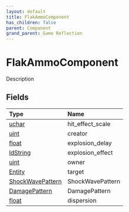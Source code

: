 ```yaml
---
layout: default
title: FlakAmmoComponent
has_children: false
parent: Component
grand_parent: Game Reflection
---
```

# FlakAmmoComponent
Description 

## Fields

| Type | Name |
|:----------|:--------------|
| [uchar](/riftbreaker-wiki/docs/game-reflection/enums/uchar/) | hit_effect_scale |
| [uint](/riftbreaker-wiki/docs/game-reflection/components/uint/) | creator |
| [float](/riftbreaker-wiki/docs/game-reflection/components/float/) | explosion_delay |
| [IdString](/riftbreaker-wiki/docs/game-reflection/components/id_string/) | explosion_effect |
| [uint](/riftbreaker-wiki/docs/game-reflection/components/uint/) | owner |
| [Entity](/riftbreaker-wiki/docs/game-reflection/classes/entity/) | target |
| [ShockWavePattern](/riftbreaker-wiki/docs/game-reflection/classes/shock_wave_pattern/) | ShockWavePattern |
| [DamagePattern](/riftbreaker-wiki/docs/game-reflection/classes/damage_pattern/) | DamagePattern |
| [float](/riftbreaker-wiki/docs/game-reflection/components/float/) | dispersion |

